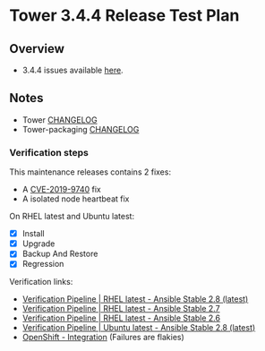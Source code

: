 # Tower 3.4.4 Release Test Plan

## Overview

* 3.4.4 issues available [here](https://github.com/orgs/ansible/projects/17).


## Notes

* Tower [CHANGELOG](https://github.com/ansible/tower/compare/release_3.4.3...release_3.4.4)
* Tower-packaging [CHANGELOG](https://github.com/ansible/tower-packaging/compare/release_3.4.3...release_3.4.4)


### Verification steps

This maintenance releases contains 2 fixes:

  * A [CVE-2019-9740](https://access.redhat.com/security/cve/cve-2019-9740) fix
  * A isolated node heartbeat fix

On RHEL latest and Ubuntu latest:

  * [x] Install
  * [x] Upgrade
  * [x] Backup And Restore
  * [x] Regression

Verification links:

  * [Verification Pipeline | RHEL latest - Ansible Stable 2.8 (latest)](http://jenkins.ansible.eng.rdu2.redhat.com/blue/organizations/jenkins/Pipelines%2Fverification-pipeline/detail/verification-pipeline/1198/pipeline)
  * [Verification Pipeline | RHEL latest - Ansible Stable 2.7](http://jenkins.ansible.eng.rdu2.redhat.com/blue/organizations/jenkins/Pipelines%2Fverification-pipeline/detail/verification-pipeline/1343/pipeline)
  * [Verification Pipeline | RHEL latest - Ansible Stable 2.6](http://jenkins.ansible.eng.rdu2.redhat.com/blue/organizations/jenkins/Pipelines%2Fverification-pipeline/detail/verification-pipeline/1344/pipeline)
  * [Verification Pipeline | Ubuntu latest - Ansible Stable 2.8 (latest)](http://jenkins.ansible.eng.rdu2.redhat.com/blue/organizations/jenkins/Pipelines%2Fverification-pipeline/detail/verification-pipeline/1283/pipeline)
  * [OpenShift - Integration](http://jenkins.ansible.eng.rdu2.redhat.com/job/Test_Tower_OpenShift_Integration/504/testReport) (Failures are flakies)

